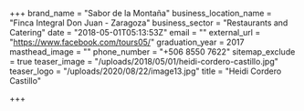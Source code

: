 +++
brand_name = "Sabor de la Montaña"
business_location_name = "Finca Integral Don Juan - Zaragoza"
business_sector = "Restaurants and Catering"
date = "2018-05-01T05:13:53Z"
email = ""
external_url = "https://www.facebook.com/tours05/"
graduation_year = 2017
masthead_image = ""
phone_number = "+506 8550 7622"
sitemap_exclude = true
teaser_image = "/uploads/2018/05/01/heidi-cordero-castillo.jpg"
teaser_logo = "/uploads/2020/08/22/image13.jpg"
title = "Heidi Cordero Castillo"

+++
